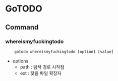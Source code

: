 # GoTODO

## Command
### whereismyfuckingtodo
        gotodo whereismyfuckingtodo [option] [value]
 - options
   - path : 탐색 경로 시작점
   - ext : 찾을 파일 확장자